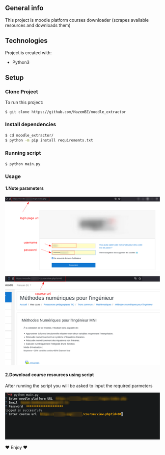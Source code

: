 
## General info
This project is moodle platform courses downloader (scrapes available resources and downloads them)
	
## Technologies
Project is created with:
* Python3
	
## Setup
### Clone Project
To run this project:

```
$ git clone https://github.com/HazemBZ/moodle_extractor
```

### Install dependencies
```sh
$ cd moodle_extractor/
$ python -m pip install requirements.txt
```

### Running script
```sh
$ python main.py
```

### Usage
#### 1.Note parameters
<p align="center" >
    <img src="images/moodle_info1.png" width="600"/>
</p>

<p align="center" >
    <img src="images/moodle_info2.png" width="600"/>
</p>

#### 2.Download course resources using script
After running the script you will be asked to input the required parmeters

<p align="center" >
    <img src="images/moodle_ext1.png" width="600"/>
</p>

❤️ Enjoy ❤️
